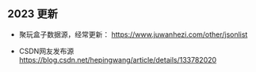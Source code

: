 ## 2023 更新

- 聚玩盒子数据源，经常更新：
  https://www.juwanhezi.com/other/jsonlist

- CSDN网友发布源
    https://blog.csdn.net/hepingwang/article/details/133782020
